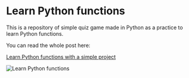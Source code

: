 # Learn Python functions

This is a repository of simple quiz game made in Python as a practice to learn Python functions. 

You can read the whole post here:

[Learn Python functions with a simple project](https://marinsborg.com/learn-python-functions-with-a-simple-project/)

![Learn Python functions](https://marinsborg.com/wp-content/uploads/2023/01/featured-functions.png.webp)
